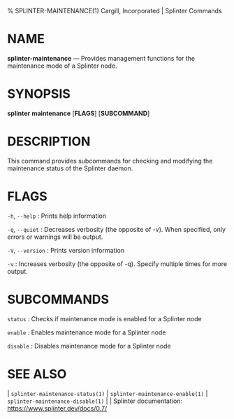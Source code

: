 % SPLINTER-MAINTENANCE(1) Cargill, Incorporated | Splinter Commands
<!--
  Copyright 2018-2020 Cargill Incorporated
  Licensed under Creative Commons Attribution 4.0 International License
  https://creativecommons.org/licenses/by/4.0/
-->

NAME
====

**splinter-maintenance** — Provides management functions for the maintenance
mode of a Splinter node.

SYNOPSIS
========

**splinter** **maintenance** \[**FLAGS**\] \[**SUBCOMMAND**\]

DESCRIPTION
===========

This command provides subcommands for checking and modifying the maintenance
status of the Splinter daemon.

FLAGS
=====

`-h`, `--help`
: Prints help information

`-q`, `--quiet`
: Decreases verbosity (the opposite of -v). When specified, only errors or
  warnings will be output.

`-V`, `--version`
: Prints version information

`-v`
: Increases verbosity (the opposite of -q). Specify multiple times for more
  output.

SUBCOMMANDS
===========

`status`
: Checks if maintenance mode is enabled for a Splinter node

`enable`
: Enables maintenance mode for a Splinter node

`disable`
: Disables maintenance mode for a Splinter node

SEE ALSO
========
| `splinter-maintenance-status(1)`
| `splinter-maintenance-enable(1)`
| `splinter-maintenance-disable(1)`
|
| Splinter documentation: https://www.splinter.dev/docs/0.7/
